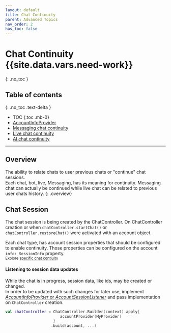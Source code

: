 ```yaml
---
layout: default
title: Chat Continuity
parent: Advanced Topics
nav_order: 2
has_toc: false
---
```


# Chat Continuity {{site.data.vars.need-work}}
{: .no_toc }

## Table of contents
{: .no_toc .text-delta }

- TOC
{:toc .mb-0}
- [AccountInfoProvider](/docs/chat-configuration/setting-account/account-info-provider)
- [Messaging chat continuity](/docs/advanced-topics/messaging-chat#messaging-chat-continuation)
- [Live chat continuity](./BoldChatContinuation.md)
- [AI chat continuity](./BotChatContinuation.md)

---

## Overview
The ability to relate chats to user previous chats or "continue" chat sessions.   
Each chat, bot, live, Messaging, has its meaning for continuity. Messaging chat can actually be continued while live chat can be related to previous user chats history.
{: .overview}

## Chat Session
The chat session is being created by the ChatController. On ChatController creation or when `chatController.startChat()` or `chatController.restoreChat()` were activated with an account object.   

Each chat type, has account session properties that should be configured to enable continuity. Those properties can be configured on the account `info: SessionInfo` property.   
<sup>Explore [specific chat contiuity](#table-of-contents) </sup> 

#### Listening to session data updates
While the chat is in progress, session data, like ids, may be created or changed.  
In order to be updated with such changes for later use, implement [_AccountInfoProvider_ or _AccountSessionListener_](./android-AccountInfoProvider.md) and pass implementation on `ChatController` creation. 
```kotlin
val chatController = ChatController.Builder(context).apply{
                        accountProvider(MyProvider)
                     }               
                    .build(account, ...)
```

